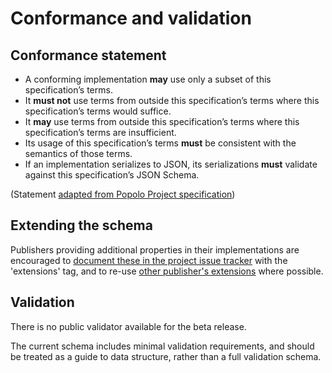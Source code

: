 Conformance and validation
===========================

## Conformance statement

* A conforming implementation **may** use only a subset of this specification’s terms.
* It **must not** use terms from outside this specification’s terms where this specification’s terms would suffice.
* It **may** use terms from outside this specification’s terms where this specification’s terms are insufficient.
* Its usage of this specification’s terms **must** be consistent with the semantics of those terms.
* If an implementation serializes to JSON, its serializations **must** validate against this specification’s JSON Schema.

(Statement [adapted from Popolo Project specification](http://www.popoloproject.com/specs/#conformance))

## Extending the schema

Publishers providing additional properties in their implementations are encouraged to [document these in the project issue tracker](https://github.com/openownership/data-standard/issues/) with the 'extensions' tag, and to re-use [other publisher's extensions](https://github.com/openownership/data-standard/issues?q=is%3Aissue+label%3Aextension) where possible.

## Validation

There is no public validator available for the beta release. 

The current schema includes minimal validation requirements, and should be treated as a guide to data structure, rather than a full validation schema. 
